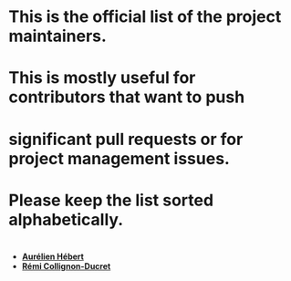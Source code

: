 # This is the official list of the project maintainers.
# This is mostly useful for contributors that want to push
# significant pull requests or for project management issues.
#
# Please keep the list sorted alphabetically.
#

* **[Aurélien Hébert](https://github.com/aurrelhebert)**
* **[Rémi Collignon-Ducret](https://github.com/miton18)**
 